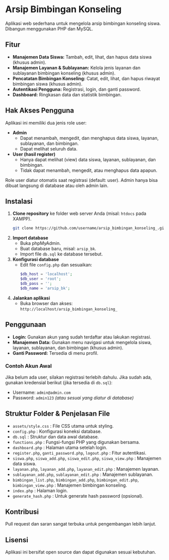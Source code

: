 # Arsip Bimbingan Konseling

Aplikasi web sederhana untuk mengelola arsip bimbingan konseling siswa. Dibangun menggunakan PHP dan MySQL.

## Fitur
- **Manajemen Data Siswa:** Tambah, edit, lihat, dan hapus data siswa (khusus admin).
- **Manajemen Layanan & Sublayanan:** Kelola jenis layanan dan sublayanan bimbingan konseling (khusus admin).
- **Pencatatan Bimbingan Konseling:** Catat, edit, lihat, dan hapus riwayat bimbingan siswa (khusus admin).
- **Autentikasi Pengguna:** Registrasi, login, dan ganti password.
- **Dashboard:** Ringkasan data dan statistik bimbingan.

## Hak Akses Pengguna
Aplikasi ini memiliki dua jenis role user:

- **Admin**
  - Dapat menambah, mengedit, dan menghapus data siswa, layanan, sublayanan, dan bimbingan.
  - Dapat melihat seluruh data.
- **User (hasil register)**
  - Hanya dapat melihat (view) data siswa, layanan, sublayanan, dan bimbingan.
  - Tidak dapat menambah, mengedit, atau menghapus data apapun.

Role user diatur otomatis saat registrasi (default: user). Admin hanya bisa dibuat langsung di database atau oleh admin lain.

## Instalasi
1. **Clone repository** ke folder web server Anda (misal: `htdocs` pada XAMPP).
   ```bash
   git clone https://github.com/username/arsip_bimbingan_konseling_.git
   ```
2. **Import database**
   - Buka phpMyAdmin.
   - Buat database baru, misal: `arsip_bk`.
   - Import file `db.sql` ke database tersebut.
3. **Konfigurasi database**
   - Edit file `config.php` dan sesuaikan:
     ```php
     $db_host = 'localhost';
     $db_user = 'root';
     $db_pass = '';
     $db_name = 'arsip_bk';
     ```
4. **Jalankan aplikasi**
   - Buka browser dan akses: `http://localhost/arsip_bimbingan_konseling_`

## Penggunaan
- **Login:** Gunakan akun yang sudah terdaftar atau lakukan registrasi.
- **Manajemen Data:** Gunakan menu navigasi untuk mengelola siswa, layanan, sublayanan, dan bimbingan (khusus admin).
- **Ganti Password:** Tersedia di menu profil.

### Contoh Akun Awal
Jika belum ada user, silakan registrasi terlebih dahulu. Jika sudah ada, gunakan kredensial berikut (jika tersedia di `db.sql`):
- Username: `admin@admin.com`
- Password: `admin123` *(atau sesuai yang diatur di database)*

## Struktur Folder & Penjelasan File
- `assets/style.css` : File CSS utama untuk styling.
- `config.php` : Konfigurasi koneksi database.
- `db.sql` : Struktur dan data awal database.
- `functions.php` : Fungsi-fungsi PHP yang digunakan bersama.
- `dashboard.php` : Halaman utama setelah login.
- `register.php`, `ganti_password.php`, `logout.php` : Fitur autentikasi.
- `siswa.php`, `siswa_add.php`, `siswa_edit.php`, `siswa_view.php` : Manajemen data siswa.
- `layanan.php`, `layanan_add.php`, `layanan_edit.php` : Manajemen layanan.
- `sublayanan_add.php`, `sublayanan_edit.php` : Manajemen sublayanan.
- `bimbingan_list.php`, `bimbingan_add.php`, `bimbingan_edit.php`, `bimbingan_view.php` : Manajemen bimbingan konseling.
- `index.php` : Halaman login.
- `generate_hash.php` : Untuk generate hash password (opsional).

## Kontribusi
Pull request dan saran sangat terbuka untuk pengembangan lebih lanjut.

## Lisensi
Aplikasi ini bersifat open source dan dapat digunakan sesuai kebutuhan. 